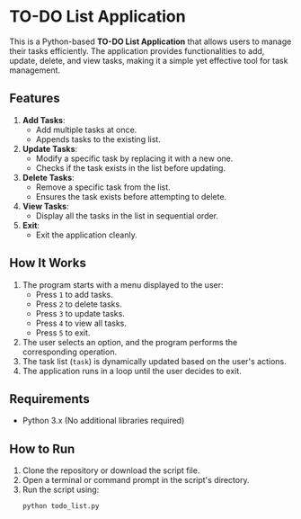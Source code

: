 # TO-DO List Application

This is a Python-based **TO-DO List Application** that allows users to manage their tasks efficiently. The application provides functionalities to add, update, delete, and view tasks, making it a simple yet effective tool for task management.

## Features
1. **Add Tasks**:
   - Add multiple tasks at once.
   - Appends tasks to the existing list.
2. **Update Tasks**:
   - Modify a specific task by replacing it with a new one.
   - Checks if the task exists in the list before updating.
3. **Delete Tasks**:
   - Remove a specific task from the list.
   - Ensures the task exists before attempting to delete.
4. **View Tasks**:
   - Display all the tasks in the list in sequential order.
5. **Exit**:
   - Exit the application cleanly.

## How It Works
1. The program starts with a menu displayed to the user:
   - Press `1` to add tasks.
   - Press `2` to delete tasks.
   - Press `3` to update tasks.
   - Press `4` to view all tasks.
   - Press `5` to exit.
2. The user selects an option, and the program performs the corresponding operation.
3. The task list (`task`) is dynamically updated based on the user's actions.
4. The application runs in a loop until the user decides to exit.

## Requirements
- Python 3.x (No additional libraries required)

## How to Run
1. Clone the repository or download the script file.
2. Open a terminal or command prompt in the script's directory.
3. Run the script using:
   ```bash
   python todo_list.py
